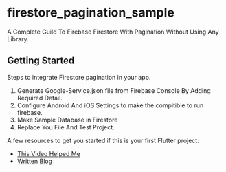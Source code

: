 # firestore_pagination_sample

A Complete Guild To Firebase Firestore With Pagination Without Using Any Library.

## Getting Started

Steps to integrate Firestore pagination in your app.

1. Generate Google-Service.json file from Firebase Console By Adding Required Detail.
2. Configure Android And iOS Settings to make the compitible to run firebase.
3. Make Sample Database in Firestore
4. Replace You File And Test Project.

A few resources to get you started if this is your first Flutter project:

- [This Video Helped Me](https://www.youtube.com/watch?v=coR4Y-DkrLc)
- [Written Blog](https://morioh.com/p/5f0c0714bc09)

